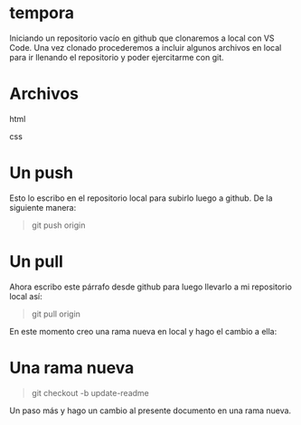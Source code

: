 tempora
=======

Iniciando un repositorio vacío en github que clonaremos a local con VS Code.
Una vez clonado procederemos a incluir algunos archivos en local para ir llenando el repositorio y poder ejercitarme con git.

# Archivos

html

css

# Un push

Esto lo escribo en el repositorio local para subirlo luego a github. De la siguiente manera:

> git push origin

# Un pull

Ahora escribo este párrafo desde github para luego llevarlo a mi repositorio local así:

> git pull origin

En este momento creo una rama nueva en local y hago el cambio a ella:

# Una rama nueva

> git checkout -b update-readme

Un paso más y hago un cambio al presente documento en una rama nueva.
